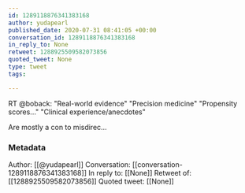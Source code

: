 ```yaml
---
id: 1289118876341383168
author: yudapearl
published_date: 2020-07-31 08:41:05 +00:00
conversation_id: 1289118876341383168
in_reply_to: None
retweet: 1288925509582073856
quoted_tweet: None
type: tweet
tags:

---
```


RT @boback: "Real-world evidence"
"Precision medicine"
"Propensity scores..."
"Clinical experience/anecdotes"

Are mostly a con to misdirec…

### Metadata

Author: [[@yudapearl]]
Conversation: [[conversation-1289118876341383168]]
In reply to: [[None]]
Retweet of: [[1288925509582073856]]
Quoted tweet: [[None]]
